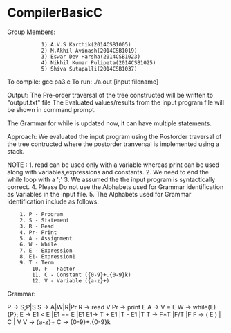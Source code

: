# CompilerBasicC

Group Members:

	           1) A.V.S Karthik(2014CSB1005)
	       	   2) M.Akhil Avinash(2014CSB1019)
	       	   3) Eswar Dev Harsha(2014CSB1023)
	           4) Nikhil Kumar Pulipeta(2014CSB1025)
	           5) Shiva Sutapalli(2014CSB1037)	

To compile: gcc pa3.c
To run: ./a.out [input filename]

Output: The Pre-order traversal of the tree constructed will be written to "output.txt" file 
		The Evaluated values/results from the input program file will be shown in command prompt.


The Grammar for while is updated now, it can have multiple statements.

Approach: We evaluated the input program using the Postorder traversal of the tree contructed where the postorder tranversal is implemented
		  using a stack. 

NOTE :     1. read can be used only with a variable whereas print can be used along with variables,expressions and constants.
	   2. We need to end the while loop with a ';'
	   3. We assumed the the input program is syntactically correct.
	   4. Please Do not use the Alphabets used for Grammar identification as Variables in the input file.
	   5. The Alphabets used for Grammar identification include as follows:
	   
	   	1. P - Program
	   	2. S - Statement
	   	3. R - Read
	   	4. Pr- Print
	   	5. A - Assignment
	   	6. W - While
	   	7. E - Expression
	   	8. E1- Expression1
	   	9. T - Term
	        10. F - Factor
	        11. C - Constant ({0-9}+.{0-9}k)
	        12. V - Variable ({a-z}+) 

Grammar:

P -> S;P|S
S -> A|W|R|Pr
R -> read V
Pr -> print E
A -> V = E
W -> while(E){P};
E -> E1 < E 
    |E1 == E 
    |E1
E1-> T + E1
    |T - E1
    |T
T -> F*T
    |F/T
    |F
F -> ( E ) | C | V
V -> {a-z}+
C -> {0-9}+.{0-9}k

 
